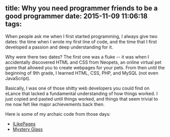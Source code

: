 title: Why you need programmer friends to be a good programmer
date: 2015-11-09 11:06:18
tags:
---

When people ask me when I first started programming, I always give two dates: the time when I wrote my first line of code, and the time that I first developed a passion and deep understanding for it.

Why were there two dates? The first one was a fluke -- it was when I accidentally discovered HTML and CSS from Neopets, an online virtual pet game that allowed you to create webpages for your pets. From then until the beginning of 9th grade, I learned HTML, CSS, PHP, and MySQL (not even JavaScript).

Basically, I was one of those shitty web developers you could find on eLance that lacked a fundamental understanding of how things worked. I just copied and pasted until things worked, and things that seem trivial to me now felt like major achievements back then.

Here is some of my archaic code from those days:

* [ILikePages][ilikepages]
* [Mystery Glass][mysteryglass]

[ilikepages]: https://github.com/simplyianm/ilikepages
[mysteryglass]: https://github.com/simplyianm/mysteryglass
